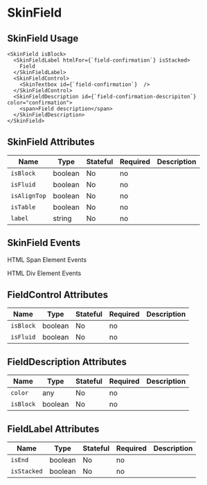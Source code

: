 # SkinField

## SkinField Usage

```react
<SkinField isBlock>
  <SkinFieldLabel htmlFor={`field-confirmation`} isStacked>
    Field
  </SkinFieldLabel>
  <SkinFieldControl>
    <SkinTextbox id={`field-confirmation`}  />
  </SkinFieldControl>
  <SkinFieldDescription id={`field-confirmation-descripiton`} color="confirmation">
    <span>Field description</span>
  </SkinFieldDescription>
</SkinField>

```

## SkinField Attributes

Name | Type | Stateful | Required | Description
--- | --- | --- | --- | ---
`isBlock` | boolean | No | no | 
`isFluid` | boolean | No | no | 
`isAlignTop` | boolean | No | no | 
`isTable` | boolean | No | no | 
`label` | string | No | no | 

## SkinField Events

HTML Span Element Events

HTML Div Element Events


## FieldControl Attributes

Name | Type | Stateful | Required | Description
--- | --- | --- | --- | ---
`isBlock` | boolean | No | no | 
`isFluid` | boolean | No | no | 


## FieldDescription Attributes

Name | Type | Stateful | Required | Description
--- | --- | --- | --- | ---
`color` | any | No | no | 
`isBlock` | boolean | No | no | 

## FieldLabel Attributes

Name | Type | Stateful | Required | Description
--- | --- | --- | --- | ---
`isEnd` | boolean | No | no | 
`isStacked` | boolean | No | no | 

